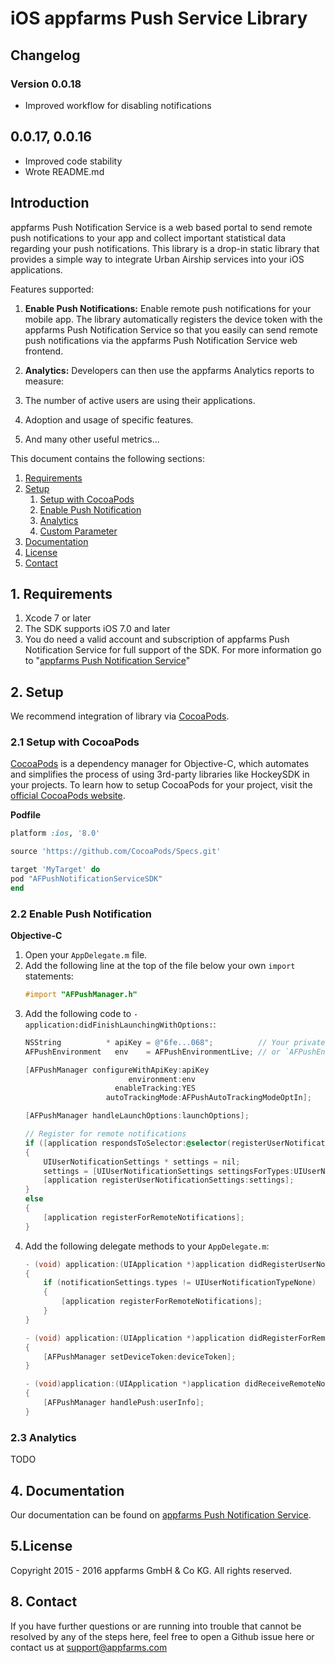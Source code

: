 # iOS appfarms Push Service Library

## Changelog

### Version 0.0.18

- Improved workflow for disabling notifications

## 0.0.17, 0.0.16

- Improved code stability
- Wrote README.md

## Introduction

appfarms Push Notification Service is a web based portal to send remote push notifications to your app and collect important statistical data regarding your push notifications. This library  is a drop-in static library that provides a simple way to integrate Urban Airship services into your iOS applications.

Features supported:

1. **Enable Push Notifications:** Enable remote push notifications for your mobile app. The library automatically registers the device token with the appfarms Push Notification Service so that you easily can send remote push notifications via the appfarms Push Notification Service web frontend.

2. **Analytics:** Developers can then use the appfarms Analytics reports to measure:
  1. The number of active users are using their applications.
  2. Adoption and usage of specific features.
  3. And many other useful metrics...

This document contains the following sections:

1. [Requirements](#requirements)
2. [Setup](#setup)
   1. [Setup with CocoaPods](#cocoapods)
   2. [Enable Push Notification](#enablepush)
   3. [Analytics](#analytics)
   4. [Custom Parameter](#customparameter)
3. [Documentation](#documentation)
4. [License](#licence)
5. [Contact](#contact)

<a id="requirements"></a>
## 1. Requirements

1. Xcode 7 or later
2. The SDK supports iOS 7.0 and later
3. You do need a valid account and subscription of appfarms Push Notification Service for full support of the SDK. For more information go to "[appfarms Push Notification Service](http://push.appfarms.com)"

<a id="setup"></a>
## 2. Setup

We recommend integration of library via [CocoaPods](http://cocoapods.org).

<a id="cocoapods"></a>
### 2.1 Setup with CocoaPods

[CocoaPods](http://cocoapods.org) is a dependency manager for Objective-C, which automates and simplifies the process of using 3rd-party libraries like HockeySDK in your projects. To learn how to setup CocoaPods for your project, visit the [official CocoaPods website](http://cocoapods.org/).

**Podfile**

```ruby
platform :ios, '8.0'

source 'https://github.com/CocoaPods/Specs.git'

target 'MyTarget' do
pod "AFPushNotificationServiceSDK"
end
```

<a id="enablepush"></a>
### 2.2 Enable Push Notification

**Objective-C**

1. Open your `AppDelegate.m` file.
2. Add the following line at the top of the file below your own `import` statements:
   ```objective-c
   #import "AFPushManager.h"
   ```
3. Add the following code to `-application:didFinishLaunchingWithOptions:`:
   ```objective-c
   NSString          * apiKey = @"6fe...068";          // Your private apiKey from https://push.appfarms.com
   AFPushEnvironment   env    = AFPushEnvironmentLive; // or `AFPushEnvironmentDebug` or `AFPushEnvironmentStaging`

   [AFPushManager configureWithApiKey:apiKey
                          environment:env
                       enableTracking:YES
                     autoTrackingMode:AFPushAutoTrackingModeOptIn];

   [AFPushManager handleLaunchOptions:launchOptions];

   // Register for remote notifications
   if ([application respondsToSelector:@selector(registerUserNotificationSettings:)])
   {
       UIUserNotificationSettings * settings = nil;
       settings = [UIUserNotificationSettings settingsForTypes:UIUserNotificationTypeBadge|UIUserNotificationTypeSound|UIUserNotificationTypeAlert categories:nil];
       [application registerUserNotificationSettings:settings];
   }
   else
   {
       [application registerForRemoteNotifications];
   }
   ```
4. Add the following delegate methods to your `AppDelegate.m`:
   ```objective-c
   - (void) application:(UIApplication *)application didRegisterUserNotificationSettings:(UIUserNotificationSettings *)notificationSettings
   {
       if (notificationSettings.types != UIUserNotificationTypeNone)
       {
           [application registerForRemoteNotifications];
       }
   }

   - (void) application:(UIApplication *)application didRegisterForRemoteNotificationsWithDeviceToken:(NSData *)deviceToken
   {
       [AFPushManager setDeviceToken:deviceToken];
   }

   - (void)application:(UIApplication *)application didReceiveRemoteNotification:(NSDictionary *)userInfo
   {
       [AFPushManager handlePush:userInfo];
   }
   ```

<a id="analytics"></a>
### 2.3 Analytics

TODO

<a id="documentation"></a>
## 4. Documentation

Our documentation can be found on [appfarms Push Notification Service](http://push.appfarms.com).

<a id="licence"></a>
## 5.License

Copyright 2015 - 2016 appfarms GmbH & Co KG. All rights reserved.

<a id="contact"></a>
## 8. Contact

If you have further questions or are running into trouble that cannot be resolved by any of the steps here, feel free to open a Github issue here or contact us at [support@appfarms.com](mailto:support@appfarms.com)
